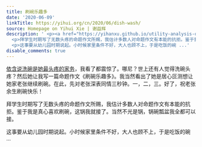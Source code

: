 ```yaml
---
title: 刷碗乐趣多
date: '2020-06-09'
linkTitle: https://yihui.org/cn/2020/06/dish-wash/
source: Homepage on Yihui Xie | 谢益辉
description: ' <p><a href="https://yihanxu.github.io/utility-analysis-of-housework/">依含说洗碗是她最头疼的家务</a>，我看了都震惊了。哪尼？世上还有人觉得洗碗头疼？然后她让我写一篇命题作文《刷碗乐趣多》。我当然看出了她是居心叵测想让她家老张继续刷碗。在此，先对老张深表同情三秒钟。一，二，三。好了，祝老张余生刷碗快乐！</p>
  <p>拜学生时期写了无数头疼的命题作文所赐，我估计多数人对命题作文有本能的抗拒。鉴于我是真心喜欢刷碗，这锅我就接了。当然不光是锅，锅碗瓢盆我全都可以接。</p>
  <p>这事要从幼儿园时期说起。小时候家里条件不好，大人也顾不上，于是吃饭的碗 ...'
disable_comments: true
---
```

 <p><a href="https://yihanxu.github.io/utility-analysis-of-housework/">依含说洗碗是她最头疼的家务</a>，我看了都震惊了。哪尼？世上还有人觉得洗碗头疼？然后她让我写一篇命题作文《刷碗乐趣多》。我当然看出了她是居心叵测想让她家老张继续刷碗。在此，先对老张深表同情三秒钟。一，二，三。好了，祝老张余生刷碗快乐！</p> <p>拜学生时期写了无数头疼的命题作文所赐，我估计多数人对命题作文有本能的抗拒。鉴于我是真心喜欢刷碗，这锅我就接了。当然不光是锅，锅碗瓢盆我全都可以接。</p> <p>这事要从幼儿园时期说起。小时候家里条件不好，大人也顾不上，于是吃饭的碗 ...